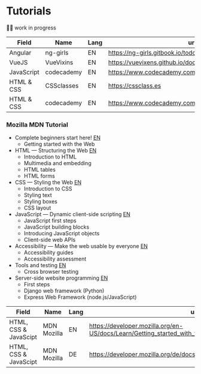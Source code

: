 # Tutorials
👷‍♀️ work in progress

| Field      |  Name       | Lang | url                                             |
|---         |---          |---   | ---                                             |
| Angular    | ng-girls    | EN   | https://ng-girls.gitbook.io/todo-list-tutorial  | 
| VueJS      | VueVixins   | EN   | https://vuevixens.github.io/docs/workshop/      |
| JavaScript | codecademy  | EN   | https://www.codecademy.com/catalog/language/javascript |
| HTML & CSS | CSSclasses  | EN   | https://cssclass.es                             |
| HTML & CSS | codecademy  | EN   | https://www.codecademy.com/catalog/language/html-css     |


### Mozilla MDN Tutorial

* Complete beginners start here! [EN](https://developer.mozilla.org/en-US/docs/Learn/Getting_started_with_the_web) 
  * Getting started with the Web
* HTML — Structuring the Web [EN](https://developer.mozilla.org/en-US/docs/Learn/HTML) 
  * Introduction to HTML
  * Multimedia and embedding
  * HTML tables
  * HTML forms
* CSS — Styling the Web [EN](https://developer.mozilla.org/en-US/docs/Learn/CSS)
  * Introduction to CSS
  * Styling text
  * Styling boxes
  * CSS layout
* JavaScript — Dynamic client-side scripting [EN](https://developer.mozilla.org/en-US/docs/Learn/JavaScript)
  * JavaScript first steps
  * JavaScript building blocks
  * Introducing JavaScript objects
  * Client-side web APIs
* Accessibility — Make the web usable by everyone [EN](https://developer.mozilla.org/en-US/docs/Learn/Accessibility)
  * Accessibility guides
  * Accessibility assessment
* Tools and testing [EN](https://developer.mozilla.org/en-US/docs/Learn/Tools_and_testing)
  * Cross browser testing
* Server-side website programming [EN](https://developer.mozilla.org/en-US/docs/Learn/Server-side)
  * First steps
  * Django web framework (Python)
  * Express Web Framework (node.js/JavaScript)


| Field      |  Name       | Lang | url                                             |
|---         |---          |---   | ---                                             |
| HTML, CSS & JavaScipt | MDN Mozilla | EN   | https://developer.mozilla.org/en-US/docs/Learn/Getting_started_with_the_web |
| HTML, CSS & JavaScipt | MDN Mozilla | DE   | https://developer.mozilla.org/de/docs/Learn/Getting_started_with_the_web |

